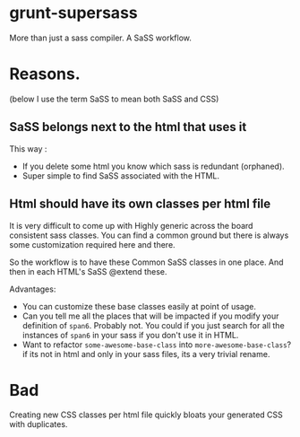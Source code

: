 grunt-supersass
===============

More than just a sass compiler. A SaSS workflow.


# Reasons. 

(below I use the term SaSS to mean both SaSS and CSS)

## SaSS belongs next to the html that uses it 
This way : 
* If you delete some html you know which sass is redundant (orphaned).
* Super simple to find SaSS associated with the HTML. 


## Html should have its own classes per html file
It is very difficult to come up with Highly generic across the board consistent sass classes. 
You can find a common ground but there is always some customization required here and there. 

So the workflow is to have these Common SaSS classes in one place. 
And then in each HTML's SaSS @extend these. 

Advantages:
* You can customize these base classes easily at point of usage.
* Can you tell me all the places that will be impacted if you modify 
your definition of `span6`. Probably not. You could if you just search for all the instances of `span6` in your sass if you don't use it in HTML.
* Want to refactor `some-awesome-base-class` into `more-awesome-base-class`? if its not in html and only in your sass files, its a very trivial rename. 


# Bad 
Creating new CSS classes per html file quickly bloats your generated CSS with duplicates.
